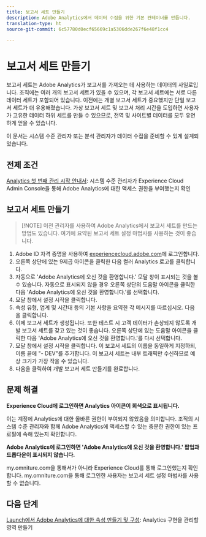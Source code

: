 ```yaml
---
title: 보고서 세트 만들기
description: Adobe Analytics에서 데이터 수집을 위한 기본 컨테이너를 만듭니다.
translation-type: ht
source-git-commit: 6c57780d0ecf65669c1a5306dde267f6e48f1cc4

---
```



# 보고서 세트 만들기

보고서 세트는 Adobe Analytics가 보고서를 가져오는 데 사용하는 데이터의 사일로입니다. 조직에는 여러 개의 보고서 세트가 있을 수 있으며, 각 보고서 세트에는 서로 다른 데이터 세트가 포함되어 있습니다. 이전에는 개별 보고서 세트가 중요했지만 단일 보고서 세트가 더 유용해졌습니다. 가상 보고서 세트 및 보고서 처리 시간을 도입하면 사용자가 고유한 데이터 하위 세트를 만들 수 있으므로, 전역 및 사이트별 데이터를 모두 유연하게 얻을 수 있습니다.

이 문서는 시스템 수준 관리자 또는 분석 관리자가 데이터 수집을 준비할 수 있게 설계되었습니다.

## 전제 조건

[Analytics 첫 번째 관리 시작 안내서](first-admin-guide.md): 시스템 수준 관리자가 Experience Cloud Admin Console을 통해 Adobe Analytics에 대한 액세스 권한을 부여했는지 확인

## 보고서 세트 만들기

> [!NOTE] 이전 관리자를 사용하여 Adobe Analytics에서 보고서 세트를 만드는 방법도 있습니다. 여기에 요약된 보고서 세트 설정 마법사를 사용하는 것이 좋습니다.

1. Adobe ID 자격 증명을 사용하여 [experiencecloud.adobe.com](https://experiencecloud.adobe.com)에 로그인합니다.
1. 오른쪽 상단에 있는 9제곱 아이콘을 클릭한 다음 컬러 Analytics 로고를 클릭합니다.
1. 자동으로 'Adobe Analytics에 오신 것을 환영합니다.' 모달 창이 표시되는 것을 볼 수 있습니다. 자동으로 표시되지 않을 경우 오른쪽 상단의 도움말 아이콘을 클릭한 다음 'Adobe Analytics에 오신 것을 환영합니다.'를 선택합니다.
1. 모달 창에서 설정 시작을 클릭합니다.
1. 속성 유형, 업계 및 시간대 등의 기본 사항을 요약한 각 메시지를 따르십시오. 다음을 클릭합니다.
1. 이제 보고서 세트가 생성됩니다. 또한 테스트 시 고객 데이터가 손상되지 않도록 개발 보고서 세트를 갖고 있는 것이 좋습니다. 오른쪽 상단에 있는 도움말 아이콘을 클릭한 다음 'Adobe Analytics에 오신 것을 환영합니다.'를 다시 선택합니다.
1. 모달 창에서 설정 시작을 클릭합니다.
이 보고서 세트의 이름을 동일하게 지정하되, 이름 끝에 "- DEV"를 추가합니다. 이 보고서 세트는 내부 트래픽만 수신하므로 예상 크기가 가장 작을 수 있습니다.
1. 다음을 클릭하여 개발 보고서 세트 만들기를 완료합니다.

## 문제 해결

**Experience Cloud에 로그인하면 Analytics 아이콘이 회색으로 표시됩니다.**

이는 계정에 Analytics에 대한 올바른 권한이 부여되지 않았음을 의미합니다. 조직의 시스템 수준 관리자와 함께 Adobe Analytics에 액세스할 수 있는 충분한 권한이 있는 프로필에 속해 있는지 확인합니다.

**Adobe Analytics에 로그인하면 'Adobe Analytics에 오신 것을 환영합니다.' 팝업과 드롭다운이 표시되지 않습니다.**

my.omniture.com을 통해서가 아니라 Experience Cloud를 통해 로그인했는지 확인합니다. my.omniture.com을 통해 로그인한 사용자는 보고서 세트 설정 마법사를 사용할 수 없습니다.

## 다음 단계

[Launch에서 Adobe Analytics에 대한 속성 만들기 및 구성](/help/implement/implement-with-launch/create-analytics-property.md): Analytics 구현을 관리할 영역 만들기
